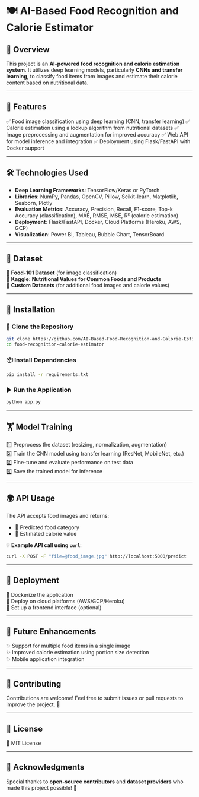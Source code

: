 # 🍽️ AI-Based Food Recognition and Calorie Estimator

## 🌟 Overview
This project is an **AI-powered food recognition and calorie estimation system**. It utilizes deep learning models, particularly **CNNs and transfer learning**, to classify food items from images and estimate their calorie content based on nutritional data.

---

## 🚀 Features
✅ Food image classification using deep learning (CNN, transfer learning)
✅ Calorie estimation using a lookup algorithm from nutritional datasets
✅ Image preprocessing and augmentation for improved accuracy
✅ Web API for model inference and integration
✅ Deployment using Flask/FastAPI with Docker support

---

## 🛠 Technologies Used
- **Deep Learning Frameworks**: TensorFlow/Keras or PyTorch
- **Libraries**: NumPy, Pandas, OpenCV, Pillow, Scikit-learn, Matplotlib, Seaborn, Plotly
- **Evaluation Metrics**: Accuracy, Precision, Recall, F1-score, Top-k Accuracy (classification), MAE, RMSE, MSE, R² (calorie estimation)
- **Deployment**: Flask/FastAPI, Docker, Cloud Platforms (Heroku, AWS, GCP)
- **Visualization**: Power BI, Tableau, Bubble Chart, TensorBoard

---

## 📂 Dataset
📌 **Food-101 Dataset** (for image classification)  
📌 **Kaggle: Nutritional Values for Common Foods and Products**  
📌 **Custom Datasets** (for additional food images and calorie values)

---

## 🔧 Installation
### 💾 Clone the Repository
```sh
git clone https://github.com/AI-Based-Food-Recognition-and-Calorie-Estimator/food-recognition-calorie-estimator.git
cd food-recognition-calorie-estimator
```
### 📦 Install Dependencies
```sh
pip install -r requirements.txt
```
### ▶️ Run the Application
```sh
python app.py
```

---

## 🏋️ Model Training
1️⃣ Preprocess the dataset (resizing, normalization, augmentation)  
2️⃣ Train the CNN model using transfer learning (ResNet, MobileNet, etc.)  
3️⃣ Fine-tune and evaluate performance on test data  
4️⃣ Save the trained model for inference  

---

## 🌍 API Usage
The API accepts food images and returns:
- 📌 Predicted food category
- 📌 Estimated calorie value

💡 **Example API call using `curl`**:
```sh
curl -X POST -F "file=@food_image.jpg" http://localhost:5000/predict
```

---

## 🚢 Deployment
🎯 Dockerize the application  
🎯 Deploy on cloud platforms (AWS/GCP/Heroku)  
🎯 Set up a frontend interface (optional)  

---

## 🌱 Future Enhancements
✨ Support for multiple food items in a single image  
✨ Improved calorie estimation using portion size detection  
✨ Mobile application integration  

---

## 🤝 Contributing
Contributions are welcome! Feel free to submit issues or pull requests to improve the project. 🙌

---

## 📜 License
📝 MIT License

---

## 🎉 Acknowledgments
Special thanks to **open-source contributors** and **dataset providers** who made this project possible! 🚀

